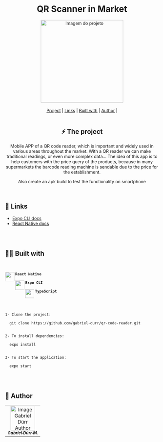 
<h1 align="center" class="line-1 anim-typewriter"> QR Scanner in Market</h1>

<div align="center">

<img align="center" src="https://media0.giphy.com/media/GwytuaRf2bvYyQEBEL/giphy.gif?cid=790b7611af515bc847aa23c8e8efc80d12b171dceebbcfed&rid=giphy.gif&ct=g" alt="Imagem do projeto" width="270px">

</div>

<br>

<div align="center"  class="links">
    <a href="#project">Project</a> |
     <a href="#links">Links</a> |
      <a href="#built_with">Built with</a> |
       <a href="#author">Author</a> |
</div>
<br>

<h2 id="project"  align="center">⚡ The project  </h2>

<p  align="center"> Mobile APP of a QR code reader, which is important and widely used in various areas throughout the market. With a QR reader we can make traditional readings, or even more complex data... The idea of this app is to help customers with the price query of the products, because in many supermarkets the barcode reading machine is sendable due to the price for the establishment. 
</p>

<p  align="center">  Also create an apk build to test the functionality on smartphone </p>

<br>

<h2 id="links">🔗 Links</h2>

- <a href="https://docs.expo.dev"> Expo CLI docs</a>
- <a href="https://reactnative.dev/"> React Native docs</a>


 <br><br>
<h2 id="built_with"> 🧙‍♂️ Built with</h2>

<br>
<div id="react-native">
<img align="left" src="https://img.icons8.com/color/344/react-native.png" width="30px"/> 
    <p align="left"><code><b>React Native</b></code></p> 
</div>


<div id="expo-cli">
<img align="left" src="https://play-lh.googleusercontent.com/algsmuhitlyCU_Yy3IU7-7KYIhCBwx5UJG4Bln-hygBjjlUVCiGo1y8W5JNqYm9WW3s" width="30px"/> 
    <p align="left"><code><b>Expo CLI</b></code></p>
</div>

<div id="typescript">
<img align="left" class="icon" src="https://img.icons8.com/external-tal-revivo-shadow-tal-revivo/96/external-typescript-an-open-source-programming-language-developed-and-maintained-by-microsoft-logo-shadow-tal-revivo.png" width="29px"/>
    <p align="left"><code><b>TypeScript</b></code></p>
</div>

<br><br>



```
1- Clone the project:

  git clone https://github.com/gabriel-durr/qr-code-reader.git


2- To install dependencies:

  expo install 


3- To start the application:

  expo start   
```
<br><br>

<h2 id = "author"> 🎨 Author</h2>

<table>
  <tr>
    <td align="center">
      <a href="https://github.com/gabriel-durr">
        <img src="https://i.pinimg.com/736x/2d/0a/52/2d0a524829bc30e731bddac6fa0a0d08.jpg" width="80px;" alt="Image Gabriel Dürr Author"/><br>
        <sub>
          <b><em>Gabriel Dürr M.</em></b>
        </sub>
      </a>
    </td>
  </tr>
</table>
